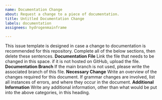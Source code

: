 ```yaml
---
name: Documentation Change
about: Request a change to a piece of documentation.
title: Untitled Documentation Change
labels: documentation
assignees: hydrogenmainframe

---
```


This issue template is designed in case a change to documentation is recommended for this repository. Complete all of the below sections, then delete these sentences.
**Documentation File**
Link the file that needs to be changed in this space. if it is not hosted on GitHub, upload the file.
**Documentation Branch**
If the main branch is not used, please write the associated branch of this file.
**Necessary Change**
Write an overview of the changes required for this document. If grammar changes are involved, list all instances of errors, and where they occur in the document.
**Additional Information**
Write any additional information, other than what would be put into the above categories, in this heading.
